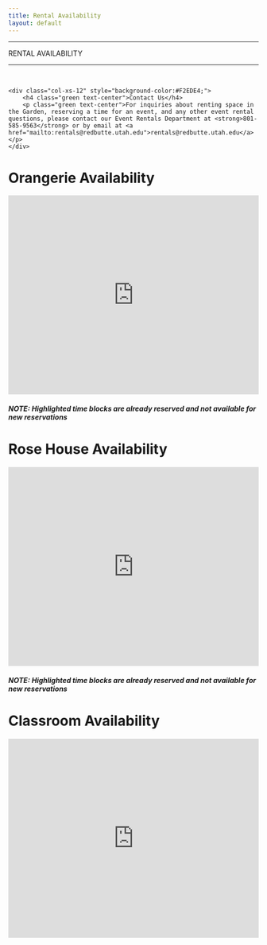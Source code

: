```yaml
---
title: Rental Availability
layout: default
---
```


<div class="eventdivide">
	<hr>
		<div class="grid-header">RENTAL AVAILABILITY</div>		
	<hr>
</div>

<br />

<div class="row-fluid">

	<div class="col-xs-12" style="background-color:#F2EDE4;">
		<h4 class="green text-center">Contact Us</h4>
		<p class="green text-center">For inquiries about renting space in the Garden, reserving a time for an event, and any other event rental questions, please contact our Event Rentals Department at <strong>801-585-9563</strong> or by email at <a href="mailto:rentals@redbutte.utah.edu">rentals@redbutte.utah.edu</a></p>
	</div>
	
</div>

<h1 class="green text-center">Orangerie Availability</h1>

<iframe src="https://calendar.google.com/calendar/embed?title=Orangerie%20Availability&amp;height=600&amp;wkst=1&amp;bgcolor=%23FFFFFF&amp;src=gcloud.utah.edu_2pl154dd4214vfhl0sl4ds5958%40group.calendar.google.com&amp;color=%23853104&amp;ctz=America%2FDenver" style="border-width:0" width="100%" max-width="1280px" height="400px" frameborder="0" scrolling="no"></iframe>

<h5 class="red text-center">NOTE: Highlighted time blocks are already reserved and not available for new reservations</h5>

<h1 class="green text-center">Rose House Availability</h1>

<iframe src="https://calendar.google.com/calendar/embed?title=Rose%20House%20Availability&amp;height=400&amp;wkst=1&amp;bgcolor=%23FFFFFF&amp;src=gcloud.utah.edu_a24v09lgq9ungpp0jm34ea57ac%40group.calendar.google.com&amp;color=%2329527A&amp;ctz=America%2FDenver" style="border-width:0" width="100%" max-width="1280px" height="400px" frameborder="0" scrolling="no"></iframe>

<h5 class="red text-center">NOTE: Highlighted time blocks are already reserved and not available for new reservations</h5>

<h1 class="green text-center">Classroom Availability</h1>

<iframe src="https://calendar.google.com/calendar/embed?title=Classroom%20Availability&amp;height=400&amp;wkst=1&amp;bgcolor=%23FFFFFF&amp;src=gcloud.utah.edu_gnqvd9diihhtmsbu9f686thmoc%40group.calendar.google.com&amp;color=%232F6309&amp;ctz=America%2FDenver" style="border-width:0" width="100%" max-width="1280px" height="400px" frameborder="0" scrolling="no"></iframe>


